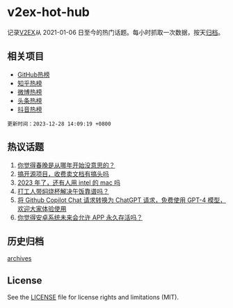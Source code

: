 # v2ex-hot-hub

 记录[V2EX](https://www.v2ex.com/)从 2021-01-06 日至今的热门话题。每小时抓取一次数据，按天[归档](archives)。
 
 ## 相关项目

- [GitHub热榜](https://github.com/lonnyzhang423/github-hot-hub)
- [知乎热榜](https://github.com/lonnyzhang423/zhihu-hot-hub)
- [微博热榜](https://github.com/lonnyzhang423/weibo-hot-hub)
- [头条热榜](https://github.com/lonnyzhang423/toutiao-hot-hub)
- [抖音热榜](https://github.com/lonnyzhang423/douyin-hot-hub)


 `更新时间：2023-12-28 14:09:19 +0800`

## 热议话题

1. [你觉得春晚是从哪年开始没意思的？](https://www.v2ex.com/t/1003908)
1. [搞开源项目，收费卖文档有搞头吗](https://www.v2ex.com/t/1003893)
1. [2023 年了，还有人用 intel 的 mac 吗](https://www.v2ex.com/t/1003922)
1. [打工人带焖烧杯解决午饭靠谱吗？](https://www.v2ex.com/t/1003998)
1. [将 Github Copilot Chat 请求转换为 ChatGPT 请求，免费使用 GPT-4 模型，欢迎大家体验使用](https://www.v2ex.com/t/1004009)
1. [你觉得安卓系统未来会允许 APP 永久存活吗？](https://www.v2ex.com/t/1003989)

## 历史归档

[archives](archives)

## License

See the [LICENSE](LICENSE) file for license rights and limitations (MIT).
